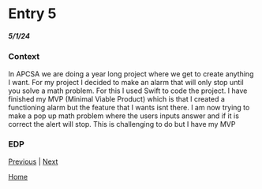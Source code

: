 # Entry 5
##### 5/1/24

### Context
In APCSA we are doing a year long project where we get to create anything I want. For my project I decided to make an alarm that will only stop until you solve a math problem. For this I used Swift to code the project. I have finished my MVP (Minimal Viable Product) which is that I created a functioning alarm but the feature that I wants isnt there. I am now trying to make a pop up math problem where the users inputs answer and if it is correct the alert will stop. This is challenging to do but I have my MVP

### EDP


[Previous](entry04.md) | [Next](entry06.md)

[Home](../README.md)
